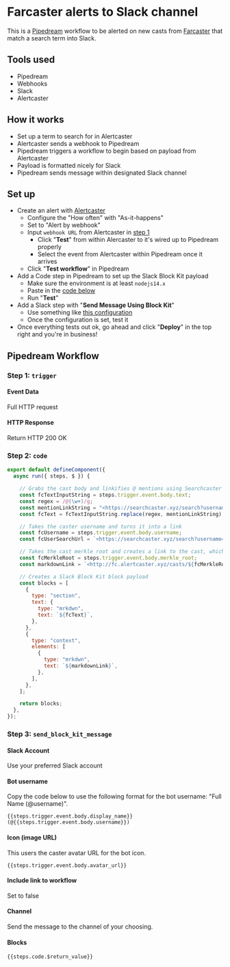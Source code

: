 # Farcaster alerts to Slack channel

This is a [Pipedream](https://pipedream.com) workflow to be alerted on new casts from [Farcaster](https://farcaster.xyz) that match a search term into Slack.

## Tools used

- Pipedream
- Webhooks
- Slack
- Alertcaster

## How it works

- Set up a term to search for in Alertcaster
- Alertcaster sends a webhook to Pipedream
- Pipedream triggers a workflow to begin based on payload from Alertcaster
- Payload is formatted nicely for Slack
- Pipedream sends message within designated Slack channel

## Set up

- Create an alert with [Alertcaster](https://alertcaster.xyz/)
  - Configure the "How often" with "As-it-happens"
  - Set to "Alert by webhook"
  - Input `webhook URL` from Alertcaster in [step 1](#1-trigger)
    - Click "**Test**" from within Alercaster to it's wired up to Pipedream properly
    - Select the event from Alertcaster within Pipedream once it arrives
  - Click "**Test workflow**" in Pipedream
- Add a Code step in Pipedream to set up the Slack Block Kit payload
  - Make sure the environment is at least `nodejs14.x`
  - Paste in the [code below](#step-2-code)
  - Run "**Test**"
- Add a Slack step with "**Send Message Using Block Kit**"
  - Use something like [this configuration](#step-3-send_block_kit_message)
  - Once the configuration is set, test it
- Once everything tests out ok, go ahead and click "**Deploy**" in the top right and you're in business!

## Pipedream Workflow

### Step 1: `trigger`

#### Event Data

Full HTTP request

#### HTTP Response

Return HTTP 200 OK

### Step 2: `code`

```js
export default defineComponent({
  async run({ steps, $ }) {

    // Grabs the cast body and linkifies @ mentions using Searchcaster results
    const fcTextInputString = steps.trigger.event.body.text;
    const regex = /@(\w+)/g;
    const mentionLinkString = "<https://searchcaster.xyz/search?username=$1|@$1>";
    const fcText = fcTextInputString.replace(regex, mentionLinkString);

    // Takes the caster username and turns it into a link
    const fcUsername = steps.trigger.event.body.username;
    const fcUserSearchUrl = `<https://searchcaster.xyz/search?username=${fcUsername}|@${fcUsername}>`;

    // Takes the cast merkle root and creates a link to the cast, which will deep link to the Farcaster app from Alertcaster
    const fcMerkleRoot = steps.trigger.event.body.merkle_root;
    const markdownLink = `<http://fc.alertcaster.xyz/casts/${fcMerkleRoot}/null|Open Cast> or see more casts from ${fcUserSearchUrl}`

    // Creates a Slack Block Kit block payload
    const blocks = [
      {
        type: "section",
        text: {
          type: "mrkdwn",
          text: `${fcText}`,
        },
      },
      {
        type: "context",
        elements: [
          {
            type: "mrkdwn",
            text: `${markdownLink}`,
          },
        ],
      },
    ];

    return blocks;
  },
});
```

### Step 3: `send_block_kit_message`

#### Slack Account

Use your preferred Slack account

#### Bot username

Copy the code below to use the following format for the bot username: "Full Name (@username)".

```
{{steps.trigger.event.body.display_name}} (@{{steps.trigger.event.body.username}})
```

#### Icon (image URL)

This users the caster avatar URL for the bot icon.

```
{{steps.trigger.event.body.avatar_url}}
```

#### Include link to workflow

Set to false

#### Channel

Send the message to the channel of your choosing.

#### Blocks

```
{{steps.code.$return_value}}
```
